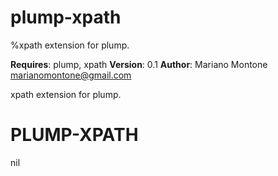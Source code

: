 # plump-xpath
%xpath extension for plump.

**Requires**: plump, xpath
**Version**: 0.1
**Author**: Mariano Montone <marianomontone@gmail.com>


 xpath extension for plump.



# PLUMP-XPATH

nil

